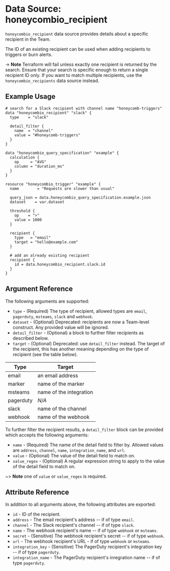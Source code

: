 # Data Source: honeycombio_recipient

`honeycombio_recipient` data source provides details about a specific recipient in the Team.

The ID of an existing recipient can be used when adding recipients to triggers or burn alerts.

-> **Note** Terraform will fail unless exactly one recipient is returned by the search. Ensure that your search is specific enough to return a single recipient ID only.
If you want to match multiple recipients, use the `honeycombio_recipients` data source instead.

## Example Usage

```hcl
# search for a Slack recipient with channel name "honeycomb-triggers"
data "honeycombio_recipient" "slack" {
  type    = "slack"

  detail_filter {
    name  = "channel"
    value = "#honeycomb-triggers"
  }
}

data "honeycombio_query_specification" "example" {
  calculation {
    op     = "AVG"
    column = "duration_ms"
  }
}

resource "honeycombio_trigger" "example" {
  name        = "Requests are slower than usual"

  query_json = data.honeycombio_query_specification.example.json
  dataset    = var.dataset

  threshold {
    op    = ">"
    value = 1000
  }

  recipient {
    type   = "email"
    target = "hello@example.com"
  }

  # add an already existing recipient
  recipient {
    id = data.honeycombio_recipient.slack.id
  }
}
```

## Argument Reference

The following arguments are supported:

* `type` - (Required) The type of recipient, allowed types are `email`, `pagerduty`, `msteams`, `slack` and `webhook`.
* `dataset` - (Optional) Deprecated: recipients are now a Team-level construct. Any provided value will be ignored.
* `detail_filter` - (Optional) a block to further filter recipients as described below.
* `target` - (Optional) Deprecated: use `detail_filter` instead. The target of the recipient, this has another meaning depending on the type of recipient (see the table below).

Type      | Target
----------|-------------------------
email     | an email address
marker    | name of the marker
msteams   | name of the integration
pagerduty | _N/A_
slack     | name of the channel
webhook   | name of the webhook

To further filter the recipient results, a `detail_filter` block can be provided which accepts the following arguments:

* `name` - (Required) The name of the detail field to filter by. Allowed values are `address`, `channel`, `name`, `integration_name`, and `url`.
* `value` - (Optional) The value of the detail field to match on.
* `value_regex` - (Optional) A regular expression string to apply to the value of the detail field to match on.

~> **Note** one of `value` or `value_regex` is required.

## Attribute Reference

In addition to all arguments above, the following attributes are exported:

* `id` - ID of the recipient.
* `address` - The email recipient's address -- if of type `email`.
* `channel` - The Slack recipient's channel -- if of type `slack`.
* `name` - The webhook recipient's name -- if of type `webhook` or `msteams`.
* `secret` - (Sensitive) The webhook recipient's secret -- if of type `webhook`.
* `url` - The webhook recipient's URL - if of type `webhook` or `msteams`.
* `integration_key` - (Sensitive) The PagerDuty recipient's integration key -- if of type `pagerduty`.
* `integration_name` - The PagerDuty recipient's inregration name -- if of type `pagerduty`.
